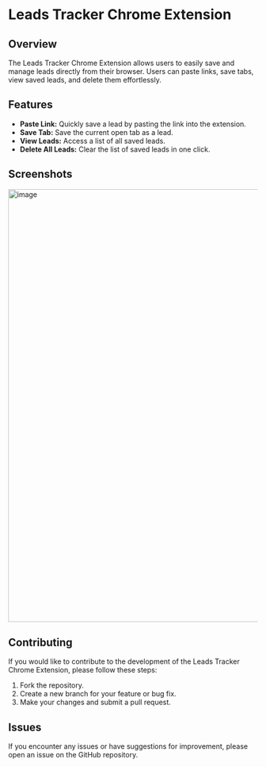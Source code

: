 
# Leads Tracker Chrome Extension

## Overview

The Leads Tracker Chrome Extension allows users to easily save and manage leads directly from their browser. Users can paste links, save tabs, view saved leads, and delete them effortlessly.

## Features

- **Paste Link:** Quickly save a lead by pasting the link into the extension.
- **Save Tab:** Save the current open tab as a lead.
- **View Leads:** Access a list of all saved leads.
- **Delete All Leads:** Clear the list of saved leads in one click.


## Screenshots

<img width="872" alt="image" src="https://github.com/NoorunnisaSulthan/Leads-Tracker-Project/assets/131644512/f8e0dd29-434a-4642-af12-ec2dd04989cd">


## Contributing

If you would like to contribute to the development of the Leads Tracker Chrome Extension, please follow these steps:

1. Fork the repository.
2. Create a new branch for your feature or bug fix.
3. Make your changes and submit a pull request.

## Issues

If you encounter any issues or have suggestions for improvement, please open an issue on the GitHub repository.

